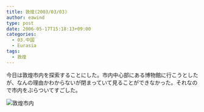 ```yaml
---
title: 敦煌(2003/03/03)
author: eawind
type: post
date: 2006-05-17T15:18:13+09:00
categories:
  - 03.中国
  - Eurasia
tags:
  - 敦煌
---
```

今日は敦煌市内を探索することにした。市内中心部にある博物館に行こうとしたが、なんの理由かわからないが閉まっていて見ることができなかった。それなので市内をぶらついてすごした。

![敦煌市内](/img/2006/05/200303031312421.jpg)
